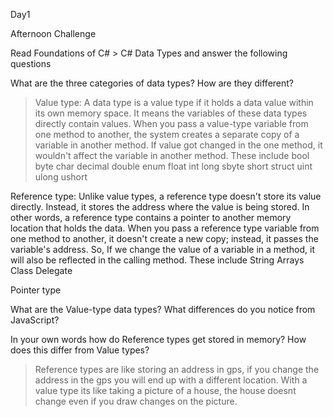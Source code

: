 Day1

Afternoon Challenge


Read Foundations of C# > C# Data Types and answer the following questions

What are the three categories of data types? How are they different?
>Value type: A data type is a value type if it holds a data value within its own memory space. It means the variables of these data types directly contain values. When you pass a value-type variable from one method to another, the system creates a separate copy of a variable in another method. If value got changed in the one method, it wouldn't affect the variable in another method. These include  bool
 byte
 char
 decimal
 double
 enum
 float
 int
 long
 sbyte
 short
 struct
 uint
 ulong
 ushort


Reference type: Unlike value types, a reference type doesn't store its value directly. Instead, it stores the address where the value is being stored. In other words, a reference type contains a pointer to another memory location that holds the data. When you pass a reference type variable from one method to another, it doesn't create a new copy; instead, it passes the variable's address. So, If we change the value of a variable in a method, it will also be reflected in the calling method. These include 
String
 Arrays
 Class
 Delegate

Pointer type

What are the Value-type data types? What differences do you notice from JavaScript?
>

In your own words how do Reference types get stored in memory? How does this differ from Value types?
> Reference types are like storing an address in gps, if you change the address in the gps you will end up with a different location. With a value type its like taking a picture of a house, the house doesnt change even if you draw changes on the picture.
